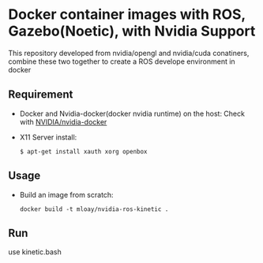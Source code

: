 # Docker container images with ROS, Gazebo(Noetic), with Nvidia Support
This repository developed from nvidia/opengl and nvidia/cuda conatiners, combine these two together to create a ROS develope environment in docker


## Requirement
* Docker and Nvidia-docker(docker nvidia runtime) on the host: Check with [NVIDIA/nvidia-docker](https://github.com/NVIDIA/nvidia-docker)
* X11 Server install:

      $ apt-get install xauth xorg openbox

## Usage

- Build an image from scratch:

      docker build -t mloay/nvidia-ros-kinetic .

## Run
use kinetic.bash